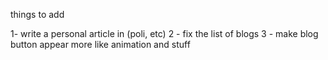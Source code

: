 things to add

1- write a personal article in (poli, etc)
2 - fix the list of blogs 
3 - make  blog button appear more like animation and stuff
